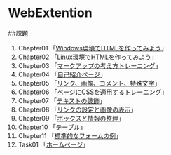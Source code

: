 # WebExtention


##課題
1. Chapter01 「[Windows環境でHTMLを作ってみよう](chapter01/ch01-firsthtml-win.html)」
2. Chapter02 「[Linux環境でHTMLを作ってみよう](chapter02/ch02-firsthtml-linux.html)」
3. Chapter03 「[マークアップの考え方トレーニング](chapter03/ch03-markuptag1.html)」
4. Chapter04 「[自己紹介ページ](chapter04/ch04-markuptag1.html)」
5. Chapter05 「[リンク、画像、コメント、特殊文字](chapter05/ch05-markuptag2.html)」
6. Chapter06 「[ページにCSSを適用するトレーニング](chapter06/index.html)」
7. Chapter07 「[テキストの装飾](chapter07/ch07-fontsytle.html)」
8. Chapter08 「[リンクの設定と画像の表示](chapter08/ch08-linkimg.html)」
9. Chapter09 「[ボックスと情報の整理](chapter09/ch09-boxcss.html)」
10. Chapter10 「[テーブル](chapter10/ch10-table.html)」 
11. Chapter11 「[標準的なフォームの例](chapter11/ch11-form.html)」
11. Task01 「[ホームページ](Task01)」
